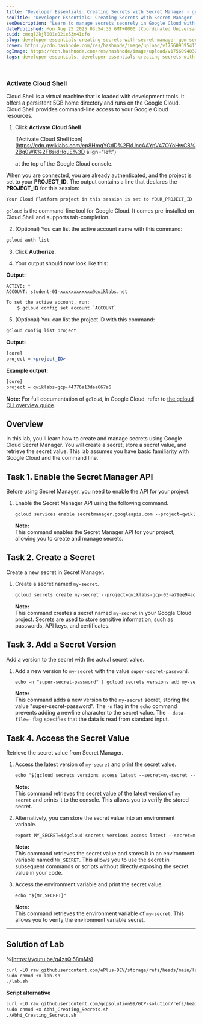 ```yaml
---
title: "Developer Essentials: Creating Secrets with Secret Manager - gem-secret-manager-create-secrets"
seoTitle: "Developer Essentials: Creating Secrets with Secret Manager - gem-secre"
seoDescription: "Learn to manage secrets securely in Google Cloud with Secret Manager. Create, store, and access secrets using Cloud Shell and gcloud commands"
datePublished: Mon Aug 25 2025 03:54:35 GMT+0000 (Coordinated Universal Time)
cuid: cmeql2kjl001e02ie53m41cfo
slug: developer-essentials-creating-secrets-with-secret-manager-gem-secret-manager-create-secrets
cover: https://cdn.hashnode.com/res/hashnode/image/upload/v1756093954151/032a7630-fe7d-4070-8503-42a36c3170b7.png
ogImage: https://cdn.hashnode.com/res/hashnode/image/upload/v1756094032727/55df99fd-7823-4e32-b9aa-f6c335c1ee13.png
tags: developer-essentials, developer-essentials-creating-secrets-with-secret-manager-gem-secret-manager-create-secrets, gem-secret-manager-create-secrets, developer-essentials-creating-secrets-with-secret-manager, creating-secrets-with-secret-manager

---
```


### Activate Cloud Shell

Cloud Shell is a virtual machine that is loaded with development tools. It offers a persistent 5GB home directory and runs on the Google Cloud. Cloud Shell provides command-line access to your Google Cloud resources.

1. Click **Activate Cloud Shell**
    
    ![Activate Cloud Shell icon](https://cdn.qwiklabs.com/ep8HmqYGdD%2FkUncAAYpV47OYoHwC8%2Bg0WK%2F8sidHquE%3D align="left")
    
    at the top of the Google Cloud console.
    

When you are connected, you are already authenticated, and the project is set to your **PROJECT\_ID**. The output contains a line that declares the **PROJECT\_ID** for this session:

```apache
Your Cloud Platform project in this session is set to YOUR_PROJECT_ID
```

`gcloud` is the command-line tool for Google Cloud. It comes pre-installed on Cloud Shell and supports tab-completion.

2. (Optional) You can list the active account name with this command:
    

```apache
gcloud auth list
```

3. Click **Authorize**.
    
4. Your output should now look like this:
    

**Output:**

```apache
ACTIVE: *
ACCOUNT: student-01-xxxxxxxxxxxx@qwiklabs.net

To set the active account, run:
    $ gcloud config set account `ACCOUNT`
```

5. (Optional) You can list the project ID with this command:
    

```apache
gcloud config list project
```

**Output:**

```apache
[core]
project = <project_ID>
```

**Example output:**

```apache
[core]
project = qwiklabs-gcp-44776a13dea667a6
```

**Note:** For full documentation of `gcloud`, in Google Cloud, refer to [the gcloud CLI overview guide](https://cloud.google.com/sdk/gcloud).

## Overview

In this lab, you'll learn how to create and manage secrets using Google Cloud Secret Manager. You will create a secret, store a secret value, and retrieve the secret value. This lab assumes you have basic familiarity with Google Cloud and the command line.

## Task 1. Enable the Secret Manager API

Before using Secret Manager, you need to enable the API for your project.

1. Enable the Secret Manager API using the following command.
    
    ```apache
    gcloud services enable secretmanager.googleapis.com --project=qwiklabs-gcp-03-a79ee94ac3e9
    ```
    
    **Note:**  
    This command enables the Secret Manager API for your project, allowing you to create and manage secrets.
    

## Task 2. Create a Secret

Create a new secret in Secret Manager.

1. Create a secret named `my-secret`.
    
    ```apache
    gcloud secrets create my-secret --project=qwiklabs-gcp-03-a79ee94ac3e9
    ```
    
    **Note:**  
    This command creates a secret named `my-secret` in your Google Cloud project. Secrets are used to store sensitive information, such as passwords, API keys, and certificates.
    

## Task 3. Add a Secret Version

Add a version to the secret with the actual secret value.

1. Add a new version to `my-secret` with the value `super-secret-password`.
    
    ```apache
    echo -n "super-secret-password" | gcloud secrets versions add my-secret --data-file=- --project=qwiklabs-gcp-03-a79ee94ac3e9
    ```
    
    **Note:**  
    This command adds a new version to the `my-secret` secret, storing the value "super-secret-password". The `-n` flag in the `echo` command prevents adding a newline character to the secret value. The `--data-file=-` flag specifies that the data is read from standard input.
    

## Task 4. Access the Secret Value

Retrieve the secret value from Secret Manager.

1. Access the latest version of `my-secret` and print the secret value.
    
    ```apache
    echo "$(gcloud secrets versions access latest --secret=my-secret --project=qwiklabs-gcp-03-a79ee94ac3e9)"
    ```
    
    **Note:**  
    This command retrieves the secret value of the latest version of `my-secret` and prints it to the console. This allows you to verify the stored secret.
    
2. Alternatively, you can store the secret value into an environment variable.
    
    ```apache
    export MY_SECRET=$(gcloud secrets versions access latest --secret=my-secret --project=qwiklabs-gcp-03-a79ee94ac3e9)
    ```
    
    **Note:**  
    This command retrieves the secret value and stores it in an environment variable named `MY_SECRET`. This allows you to use the secret in subsequent commands or scripts without directly exposing the secret value in your code.
    
3. Access the environment variable and print the secret value.
    
    ```apache
    echo "${MY_SECRET}"
    ```
    
    **Note:**  
    This command retrieves the environment variable of `my-secret`. This allows you to verify the environment variable secret.
    

---

## Solution of Lab

%[https://youtu.be/q4zsQi58mMs] 

```apache
curl -LO raw.githubusercontent.com/ePlus-DEV/storage/refs/heads/main/labs/gem-secret-manager-create-secrets/lab.sh
sudo chmod +x lab.sh
./lab.sh
```

**Script alternative**

```apache
curl -LO raw.githubusercontent.com/gcpsolution99/GCP-solution/refs/heads/main/GSP/Abhi_Creating_Secrets.sh
sudo chmod +x Abhi_Creating_Secrets.sh
./Abhi_Creating_Secrets.sh
```